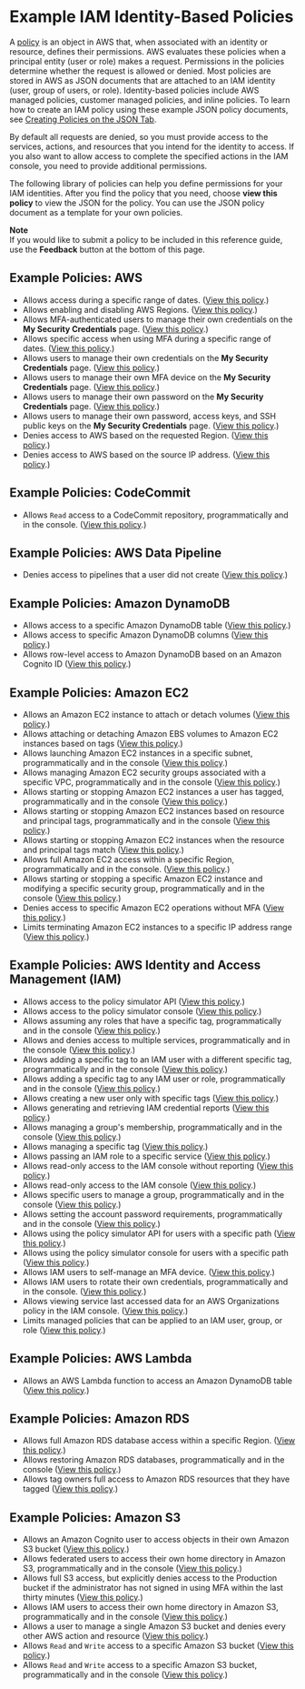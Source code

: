 # Example IAM Identity\-Based Policies<a name="access_policies_examples"></a>

A [policy](access_policies.md) is an object in AWS that, when associated with an identity or resource, defines their permissions\. AWS evaluates these policies when a principal entity \(user or role\) makes a request\. Permissions in the policies determine whether the request is allowed or denied\. Most policies are stored in AWS as JSON documents that are attached to an IAM identity \(user, group of users, or role\)\. Identity\-based policies include AWS managed policies, customer managed policies, and inline policies\. To learn how to create an IAM policy using these example JSON policy documents, see [Creating Policies on the JSON Tab](access_policies_create.md#access_policies_create-json-editor)\.

By default all requests are denied, so you must provide access to the services, actions, and resources that you intend for the identity to access\. If you also want to allow access to complete the specified actions in the IAM console, you need to provide additional permissions\.

The following library of policies can help you define permissions for your IAM identities\. After you find the policy that you need, choose **view this policy** to view the JSON for the policy\. You can use the JSON policy document as a template for your own policies\.

**Note**  
If you would like to submit a policy to be included in this reference guide, use the **Feedback** button at the bottom of this page\.

## Example Policies: AWS<a name="policy_library_AWS"></a>
+ Allows access during a specific range of dates\. \([View this policy](reference_policies_examples_aws-dates.md)\.\)
+ Allows enabling and disabling AWS Regions\. \([View this policy](reference_policies_examples_aws-enable-disable-regions.md)\.\)
+ Allows MFA\-authenticated users to manage their own credentials on the **My Security Credentials** page\. \([View this policy](reference_policies_examples_aws_my-sec-creds-self-manage.md)\.\)
+ Allows specific access when using MFA during a specific range of dates\. \([View this policy](reference_policies_examples_aws_mfa-dates.md)\.\)
+ Allows users to manage their own credentials on the **My Security Credentials** page\. \([View this policy](reference_policies_examples_aws_my-sec-creds-self-manage-no-mfa.md)\.\)
+ Allows users to manage their own MFA device on the **My Security Credentials** page\. \([View this policy](reference_policies_examples_aws_my-sec-creds-self-manage-mfa-only.md)\.\)
+ Allows users to manage their own password on the **My Security Credentials** page\. \([View this policy](reference_policies_examples_aws_my-sec-creds-self-manage-password-only.md)\.\)
+ Allows users to manage their own password, access keys, and SSH public keys on the **My Security Credentials** page\. \([View this policy](reference_policies_examples_aws_my-sec-creds-self-manage-pass-accesskeys-ssh.md)\.\)
+ Denies access to AWS based on the requested Region\. \([View this policy](reference_policies_examples_aws_deny-requested-region.md)\.\)
+ Denies access to AWS based on the source IP address\. \([View this policy](reference_policies_examples_aws_deny-ip.md)\.\)

## Example Policies: CodeCommit<a name="policy_library_CodeCommit"></a>
+ Allows `Read` access to a CodeCommit repository, programmatically and in the console\. \([View this policy](reference_policies_examples_codecommit_pull.md)\.\)

## Example Policies: AWS Data Pipeline<a name="policy_library_DataPipeline"></a>
+ Denies access to pipelines that a user did not create \([View this policy](reference_policies_examples_datapipeline_not-owned.md)\.\)

## Example Policies: Amazon DynamoDB<a name="policy_library_DynamoDB"></a>
+ Allows access to a specific Amazon DynamoDB table \([View this policy](reference_policies_examples_dynamodb_specific-table.md)\.\)
+ Allows access to specific Amazon DynamoDB columns \([View this policy](reference_policies_examples_dynamodb_columns.md)\.\)
+ Allows row\-level access to Amazon DynamoDB based on an Amazon Cognito ID \([View this policy](reference_policies_examples_dynamodb_rows.md)\.\)

## Example Policies: Amazon EC2<a name="policy_library_ec2"></a>
+ Allows an Amazon EC2 instance to attach or detach volumes \([View this policy](reference_policies_examples_ec2_volumes-instance.md)\.\)
+ Allows attaching or detaching Amazon EBS volumes to Amazon EC2 instances based on tags \([View this policy](reference_policies_examples_ec2_ebs-owner.md)\.\)
+ Allows launching Amazon EC2 instances in a specific subnet, programmatically and in the console \([View this policy](reference_policies_examples_ec2_instances-subnet.md)\.\)
+ Allows managing Amazon EC2 security groups associated with a specific VPC, programmatically and in the console \([View this policy](reference_policies_examples_ec2_securitygroups-vpc.md)\.\)
+ Allows starting or stopping Amazon EC2 instances a user has tagged, programmatically and in the console \([View this policy](reference_policies_examples_ec2_tag-owner.md)\.\)
+ Allows starting or stopping Amazon EC2 instances based on resource and principal tags, programmatically and in the console \([View this policy](reference_policies_examples_ec2-start-stop-tags.md)\.\)
+ Allows starting or stopping Amazon EC2 instances when the resource and principal tags match \([View this policy](reference_policies_examples_ec2-start-stop-match-tags.md)\.\)
+ Allows full Amazon EC2 access within a specific Region, programmatically and in the console\. \([View this policy](reference_policies_examples_ec2_region.md)\.\)
+ Allows starting or stopping a specific Amazon EC2 instance and modifying a specific security group, programmatically and in the console \([View this policy](reference_policies_examples_ec2_instance-securitygroup.md)\.\)
+ Denies access to specific Amazon EC2 operations without MFA \([View this policy](reference_policies_examples_ec2_require-mfa.md)\.\)
+ Limits terminating Amazon EC2 instances to a specific IP address range \([View this policy](reference_policies_examples_ec2_terminate-ip.md)\.\)

## Example Policies: AWS Identity and Access Management \(IAM\)<a name="policy_library_IAM"></a>
+ Allows access to the policy simulator API \([View this policy](reference_policies_examples_iam_policy-sim.md)\.\)
+ Allows access to the policy simulator console \([View this policy](reference_policies_examples_iam_policy-sim-console.md)\.\)
+ Allows assuming any roles that have a specific tag, programmatically and in the console \([View this policy](reference_policies_examples_iam-assume-tagged-role.md)\.\)
+ Allows and denies access to multiple services, programmatically and in the console \([View this policy](reference_policies_examples_iam_multiple-services-console.md)\.\)
+ Allows adding a specific tag to an IAM user with a different specific tag, programmatically and in the console \([View this policy](reference_policies_examples_iam-add-tag.md)\.\)
+ Allows adding a specific tag to any IAM user or role, programmatically and in the console \([View this policy](reference_policies_examples_iam-add-tag-user-role.md)\.\)
+ Allows creating a new user only with specific tags \([View this policy](reference_policies_examples_iam-new-user-tag.md)\.\)
+ Allows generating and retrieving IAM credential reports \([View this policy](reference_policies_examples_iam-credential-report.md)\.\)
+ Allows managing a group's membership, programmatically and in the console \([View this policy](reference_policies_examples_iam_manage-group-membership.md)\.\)
+ Allows managing a specific tag \([View this policy](reference_policies_examples_iam-manage-tags.md)\.\)
+ Allows passing an IAM role to a specific service \([View this policy](reference_policies_examples_iam-passrole-service.md)\.\)
+ Allows read\-only access to the IAM console without reporting \([View this policy](reference_policies_examples_iam_read-only-console-no-reporting.md)\.\)
+ Allows read\-only access to the IAM console \([View this policy](reference_policies_examples_iam_read-only-console.md)\.\)
+ Allows specific users to manage a group, programmatically and in the console \([View this policy](reference_policies_examples_iam_users-manage-group.md)\.\)
+ Allows setting the account password requirements, programmatically and in the console \([View this policy](reference_policies_examples_iam_set-account-pass-policy.md)\.\)
+ Allows using the policy simulator API for users with a specific path \([View this policy](reference_policies_examples_iam_policy-sim-path.md)\.\)
+ Allows using the policy simulator console for users with a specific path \([View this policy](reference_policies_examples_iam_policy-sim-path-console.md)\.\)
+ Allows IAM users to self\-manage an MFA device\. \([View this policy](reference_policies_examples_iam_mfa-selfmanage.md)\.\)
+ Allows IAM users to rotate their own credentials, programmatically and in the console\. \([View this policy](reference_policies_examples_iam_credentials_console.md)\.\)
+ Allows viewing service last accessed data for an AWS Organizations policy in the IAM console\. \([View this policy](reference_policies_examples_iam_service-accessed-data-orgs.md)\.\)
+ Limits managed policies that can be applied to an IAM user, group, or role \([View this policy](reference_policies_examples_iam_limit-managed.md)\.\)

## Example Policies: AWS Lambda<a name="policy_library_Lambda"></a>
+ Allows an AWS Lambda function to access an Amazon DynamoDB table \([View this policy](reference_policies_examples_lambda-access-dynamodb.md)\.\)

## Example Policies: Amazon RDS<a name="policy_library_RDS"></a>
+ Allows full Amazon RDS database access within a specific Region\. \([View this policy](reference_policies_examples_rds_region.md)\.\)
+ Allows restoring Amazon RDS databases, programmatically and in the console \([View this policy](reference_policies_examples_rds_db-console.md)\.\)
+ Allows tag owners full access to Amazon RDS resources that they have tagged \([View this policy](reference_policies_examples_rds_tag-owner.md)\.\)

## Example Policies: Amazon S3<a name="policy_library_S3"></a>
+ Allows an Amazon Cognito user to access objects in their own Amazon S3 bucket \([View this policy](reference_policies_examples_s3_cognito-bucket.md)\.\)
+ Allows federated users to access their own home directory in Amazon S3, programmatically and in the console \([View this policy](reference_policies_examples_s3_federated-home-directory-console.md)\.\)
+ Allows full S3 access, but explicitly denies access to the Production bucket if the administrator has not signed in using MFA within the last thirty minutes \([View this policy](reference_policies_examples_s3_full-access-except-production.md)\.\)
+ Allows IAM users to access their own home directory in Amazon S3, programmatically and in the console \([View this policy](reference_policies_examples_s3_home-directory-console.md)\.\)
+ Allows a user to manage a single Amazon S3 bucket and denies every other AWS action and resource \([View this policy](reference_policies_examples_s3_deny-except-bucket.md)\.\)
+ Allows `Read` and `Write` access to a specific Amazon S3 bucket \([View this policy](reference_policies_examples_s3_rw-bucket.md)\.\)
+ Allows `Read` and `Write` access to a specific Amazon S3 bucket, programmatically and in the console \([View this policy](reference_policies_examples_s3_rw-bucket-console.md)\.\)